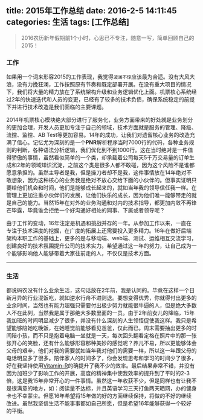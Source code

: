 title: 2015年工作总结
date: 2016-2-5 14:11:45
categories: 生活
tags: [工作总结]
----

>2016农历新年假期前1个小时，心思已不专注，随意一写，简单回顾自己的2015！

### 工作

如果用一个词来形容2015的工作表现，我觉得`波澜不惊`应该最为合适。没有大风大浪，没有力挽狂澜，工作按照原有节奏和既定部署开展。在没有重大项目的情况下，我们将大量的精力放在了系统架构升级和业务逻辑优化上面。机票核心系统经过2年的快速迭代和人员的变更，已经有了较多的技术负债，确保系统稳定的前提下并进行技术改造是我们面临的主要课题。

2014年机票核心模块绝大部分进行了服务化，业务方面带来的好处就是业务划分的更加合理，开发人员更加专注于自己的领域，技术方面就是服务的管理、降级、流控、监控、AB Test等更加容易。14年的成功，让我们对遗留核心业务的改造充满了信心。记忆尤为深刻的是一个**PNR**解析程序当时7000行的代码，各种业务规则的判断，各种语法分析逻辑，我们优化到不到1000行。这在当时绝对是一件值得骄傲的事情，虽然看似简单的一个类，却承载着公司每天5千万交易量的订单生成和2年的领域知识沉淀，之前这个类是很多人都不敢碰，因为这个风险不是谁都愿意承担的。虽然主导者是我，但是操刀者却不是我，这件事情放在14年绝对不敢想象，因为这种核心的业务我是绝对不放心交给下面的小伙伴的。但事实证明只要给他们机会和时间，他们是能够成长起来的，就如当年我的领导信任我一样。在管理上更加注重小伙伴们的发展，让他们快乐的成长，因为他们唯一能够带走的就是自己的能力。当然15年在对外的业务沟通和对内的技术指导，都更加内敛不再锋芒毕露，毕竟谁会拒绝一个好沟通好相处的同事、下属或者领导呢？

由于工作的变动，16年注定是机遇和挑战并存的一年。从参加工作以来，一直在专注于技术深度的挖掘，在广度的拓展上还需要投入更多精力。16年在做好后端架构本职工作的基础上，更多的是与移动端、web端、测试、运维相互交流学习，创建良好的技术氛围提升公司的技术实力。希望通过这一年的努力，让自己成为一个能够影响他人能够带着大家往前走的人，不仅仅是技术方面。

<!--more-->

-----

### 生活

都说码农没有什么业余生活，这句话放在2年前，我是认同的。毕竟在这样一个日新月异的行业混饭吃，就如逆水行舟不进则退。要想变得优秀，你就得付出更多的业余时间，当然也有能力超强只需要付出极少努力就能很牛逼的人，但是绝大多数人不在此列，当然我是属于那绝大多数里面的一员。由于2年前女儿的降临，15年我加班的时间明显减少了很多，并没有什么深刻的人生领悟促使我这样。我只是希望能够陪她吃晚饭，在她睡觉前能够看见爸爸，仅此而已。周末需要抽出更多的时间陪小孩，而不只是抱着电脑一坐就是一天，每次回头翻看定格在照片中的那一张张开心的笑脸，还有什么能够形容那种美妙的感觉呢？养儿不易，所以更能够体会父母的艰辛，他们对我的需要就如当年我对他们的需要一样，所以这一年跟父母的电话明显多了很多。陪伴家人的时间多了，你会发现思考和学习的时间少了很多，好在我坚持使用[Vitamin-R](http://www.publicspace.net/Vitamin-R/)的确提升了我不少的效率。最后结果非常不错，并没有因为加班少了影响工作的开展，高度的精神集中使我效率的提升到了平时的2-3倍，这是我15年非常开心的一件事情。虽然这一年收获不少，但是同样也有让我不是很满意的地方，如：阅读量不达标，并且英语学习三天打鱼两天晒网，办的健身卡也不幸蒙尘。但愿16年希望将15年做的好的方面继续保持，将做的不好的继续改进。虽然我坚信生活不能事事都如自己所愿，但是希望16年能够获得一个较好的平衡。
